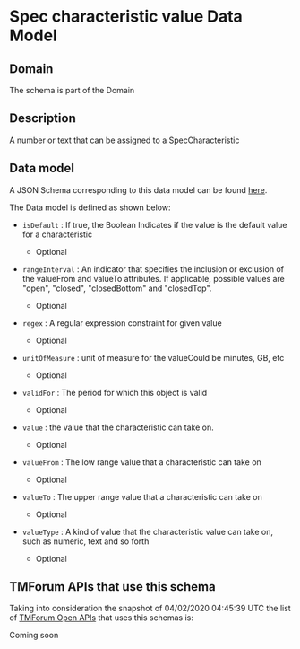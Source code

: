 # Spec characteristic value Data Model

## Domain

The  schema is part of the  Domain

## Description

A number or text that can be assigned to a SpecCharacteristic

## Data model

A JSON Schema corresponding to this data model can be found
[here](https://github.com/tmforum-rand/schemas/blob/candidates/Common/SpecCharacteristicValue.schema.json).

The Data model is defined as shown below:
- `isDefault` : If true, the Boolean Indicates if the value is the default value for a characteristic

  - Optional

- `rangeInterval` : An indicator that specifies the inclusion or exclusion of the valueFrom and valueTo attributes. If applicable, possible values are &quot;open&quot;, &quot;closed&quot;, &quot;closedBottom&quot; and &quot;closedTop&quot;.

  - Optional

- `regex` : A regular expression constraint for given value

  - Optional

- `unitOfMeasure` : unit of measure for the valueCould be minutes, GB, etc

  - Optional

- `validFor` : The period for which this object is valid

  - Optional

- `value` : the  value that the characteristic can take on.

  - Optional

- `valueFrom` : The low range value that a characteristic can take on

  - Optional

- `valueTo` : The upper range value that a characteristic can take on

  - Optional

- `valueType` : A kind of value that the characteristic value can take on, such as numeric, text and so forth

  - Optional





## TMForum APIs that use this schema

Taking into consideration the snapshot of 04/02/2020 04:45:39 UTC the list of [TMForum Open APIs](https://www.tmforum.org/open-apis/) that uses this schemas is:

Coming soon
